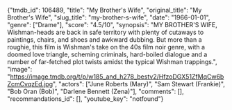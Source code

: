 {"tmdb_id": 106489, "title": "My Brother's Wife", "original_title": "My Brother's Wife", "slug_title": "my-brother-s-wife", "date": "1966-01-01", "genre": ["Drame"], "score": "4.5/10", "synopsis": "MY BROTHER'S WIFE, Wishman-heads are back in safe territory with plenty of cutaways to paintings, chairs, and shoes and awkward dubbing. But more than a roughie, this film is Wishman's take on the 40s film noir genre, with a doomed love triangle, scheming criminals, hard-boiled dialogue and a number of far-fetched plot twists amidst the typical Wishman trappings.", "image": "https://image.tmdb.org/t/p/w185_and_h278_bestv2/HfzoDGX51ZfMqCw6bZcmCvqzEd.jpg", "actors": ["June Roberts (Mary)", "Sam Stewart (Frankie)", "Bob Oran (Bob)", "Darlene Bennett (Zena)"], "comments": [], "recommandations_id": [], "youtube_key": "notfound"}